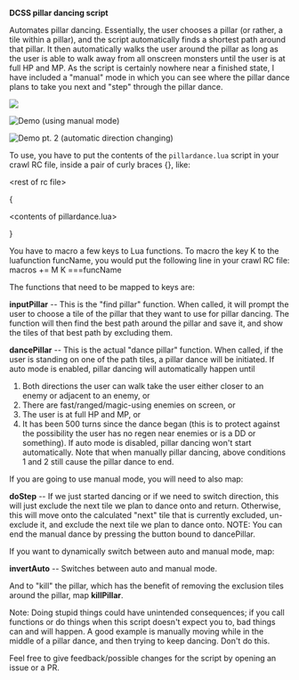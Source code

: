 **DCSS pillar dancing script**

Automates pillar dancing. Essentially, the user chooses a pillar (or rather, a tile within a pillar), and the script automatically finds a shortest path around that pillar. It then automatically walks the user around the pillar as long as the user is able to walk away from all onscreen monsters until the user is at full HP and MP. As the script is certainly nowhere near a finished state, I have included a "manual" mode in which you can see where the pillar dance plans to take you next and "step" through the pillar dance.

<img src="https://gfycat.com/flakyblandaidi.gif">

![Demo (using manual mode)](https://i.imgur.com/KQH0oYo.gif)

![Demo pt. 2 (automatic direction changing)](https://i.imgur.com/KQH0oYo.gif)

To use, you have to put the contents of the `pillardance.lua` script in your crawl RC file, inside a pair of curly braces {}, like:

\<rest of rc file\>

{

\<contents of pillardance.lua\>

}

You have to macro a few keys to Lua functions. To macro the key K to the luafunction funcName, you would
put the following line in your crawl RC file:
macros += M K ===funcName

The functions that need to be mapped to keys are:

**inputPillar** -- This is the "find pillar" function. When called, it will prompt the user to choose a tile of the
pillar that they want to use for pillar dancing. The function will then find the best path around the pillar and
save it, and show the tiles of that best path by excluding them.

**dancePillar** -- This is the actual "dance pillar" function. When called, if the user is standing on one of the path
tiles, a pillar dance will be initiated. If auto mode is enabled, pillar dancing will automatically happen until

1. Both directions the user can walk take the user either closer to an enemy or adjacent to an enemy, or 
2. There are fast/ranged/magic-using enemies on screen, or 
3. The user is at full HP and MP, or 
4. It has been 500 turns since the dance began (this is to protect against the possibility the user has no regen near enemies or is a DD or
something). If auto mode is disabled, pillar dancing won't start automatically. Note that when manually pillar
dancing, above conditions 1 and 2 still cause the pillar dance to end.

If you are going to use manual mode, you will need to also map:

**doStep** -- If we just started dancing or if we need to switch direction, this will just exclude the next tile we
plan to dance onto and return. Otherwise, this will move onto the calculated "next" tile that is currently
excluded, un-exclude it, and exclude the next tile we plan to dance onto. NOTE: You can end the manual dance by pressing the button bound to dancePillar. 

If you want to dynamically switch between auto and manual mode, map:

**invertAuto** -- Switches between auto and manual mode.

And to "kill" the pillar, which has the benefit of removing the exclusion tiles around the pillar, map **killPillar**.

Note: Doing stupid things could have unintended consequences; if you call functions or do things when this script
doesn't expect you to, bad things can and will happen. A good example is manually moving while in the middle of a
pillar dance, and then trying to keep dancing. Don't do this.

Feel free to give feedback/possible changes for the script by opening an issue or a PR.
